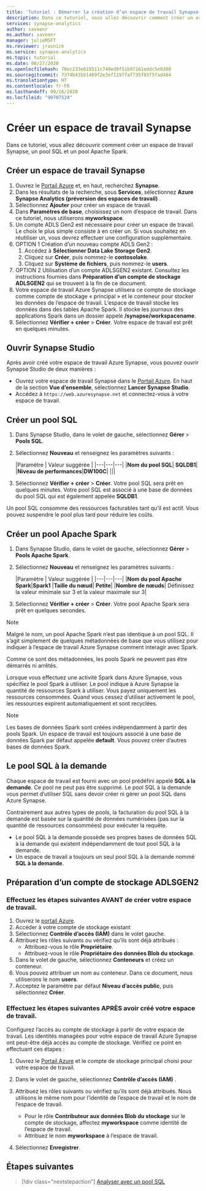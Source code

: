 ```yaml
---
title: 'Tutoriel : Démarrer la création d’un espace de travail Synapse'
description: Dans ce tutoriel, vous allez découvrir comment créer un espace de travail Synapse, un pool SQL et un pool Apache Spark.
services: synapse-analytics
author: saveenr
ms.author: saveenr
manager: julieMSFT
ms.reviewer: jrasnick
ms.service: synapse-analytics
ms.topic: tutorial
ms.date: 08/27/2020
ms.openlocfilehash: 78ec233e618511c748ed9f51b97161eddc5e8308
ms.sourcegitcommit: 7374b41bb1469f2e3ef119ffaf735f03f5fad484
ms.translationtype: HT
ms.contentlocale: fr-FR
ms.lasthandoff: 09/16/2020
ms.locfileid: "90707524"
---
```

# <a name="create-a-synapse-workspace"></a>Créer un espace de travail Synapse

Dans ce tutoriel, vous allez découvrir comment créer un espace de travail Synapse, un pool SQL et un pool Apache Spark. 

## <a name="create-a-synapse-workspace"></a>Créer un espace de travail Synapse

1. Ouvrez le [Portail Azure](https://portal.azure.com) et, en haut, recherchez **Synapse**.
1. Dans les résultats de la recherche, sous **Services**, sélectionnez **Azure Synapse Analytics (préversion des espaces de travail)** .
1. Sélectionnez **Ajouter** pour créer un espace de travail.
1. Dans **Paramètres de base**, choisissez un nom d’espace de travail. Dans ce tutoriel, nous utiliserons **myworkspace**.
1. Un compte ADLS Gen2 est nécessaire pour créer un espace de travail. Le choix le plus simple consiste à en créer un. Si vous souhaitez en réutiliser un, vous devrez effectuer une configuration supplémentaire. 
1. OPTION 1 Création d’un nouveau compte ADLS Gen2 : 
    1. Accédez à **Sélectionner Data Lake Storage Gen2**. 
    1. Cliquez sur **Créer**, puis nommez-le **contosolake**.
    1. Cliquez sur **Système de fichiers**, puis nommez-le **users**.
1. OPTION 2 Utilisation d’un compte ADLSGEN2 existant. Consultez les instructions fournies dans **Préparation d’un compte de stockage ADLSGEN2** qui se trouvent à la fin de ce document.
1. Votre espace de travail Azure Synapse utilisera ce compte de stockage comme compte de stockage « principal » et le conteneur pour stocker les données de l’espace de travail. L’espace de travail stocke les données dans des tables Apache Spark. Il stocke les journaux des applications Spark dans un dossier appelé **/synapse/workspacename**.
1. Sélectionnez **Vérifier + créer** > **Créer**. Votre espace de travail est prêt en quelques minutes.


## <a name="open-synapse-studio"></a>Ouvrir Synapse Studio

Après avoir créé votre espace de travail Azure Synapse, vous pouvez ouvrir Synapse Studio de deux manières :

* Ouvrez votre espace de travail Synapse dans le [Portail Azure](https://portal.azure.com). En haut de la section **Vue d’ensemble**, sélectionnez **Lancer Synapse Studio**.
* Accédez à `https://web.azuresynapse.net` et connectez-vous à votre espace de travail.

## <a name="create-a-sql-pool"></a>Créer un pool SQL

1. Dans Synapse Studio, dans le volet de gauche, sélectionnez **Gérer** > **Pools SQL**.
1. Sélectionnez **Nouveau** et renseignez les paramètres suivants :

    |Paramètre | Valeur suggérée | 
    |---|---|---|
    |**Nom du pool SQL**| **SQLDB1**|
    |**Niveau de performances**|**DW100C**|
    |||

1. Sélectionnez **Vérifier + créer** > **Créer**. Votre pool SQL sera prêt en quelques minutes. Votre pool SQL est associé à une base de données du pool SQL qui est également appelée **SQLDB1**.

Un pool SQL consomme des ressources facturables tant qu’il est actif. Vous pouvez suspendre le pool plus tard pour réduire les coûts.

## <a name="create-an-apache-spark-pool"></a>Créer un pool Apache Spark

1. Dans Synapse Studio, dans le volet de gauche, sélectionnez **Gérer** > **Pools Apache Spark**.
1. Sélectionnez **Nouveau** et renseignez les paramètres suivants :

    |Paramètre | Valeur suggérée | 
    |---|---|---|
    |**Nom du pool Apache Spark**|**Spark1**
    |**Taille du nœud**| **Petite**|
    |**Nombre de nœuds**| Définissez la valeur minimale sur 3 et la valeur maximale sur 3|

1. Sélectionnez **Vérifier + créer** > **Créer**. Votre pool Apache Spark sera prêt en quelques secondes.

> [!NOTE]
> Malgré le nom, un pool Apache Spark n’est pas identique à un pool SQL. Il s’agit simplement de quelques métadonnées de base que vous utilisez pour indiquer à l’espace de travail Azure Synapse comment interagir avec Spark.

Comme ce sont des métadonnées, les pools Spark ne peuvent pas être démarrés ni arrêtés.

Lorsque vous effectuez une activité Spark dans Azure Synapse, vous spécifiez le pool Spark à utiliser. Le pool indique à Azure Synapse la quantité de ressources Spark à utiliser. Vous payez uniquement les ressources consommées. Quand vous cessez d’utiliser activement le pool, les ressources expirent automatiquement et sont recyclées.

> [!NOTE]
> Les bases de données Spark sont créées indépendamment à partir des pools Spark. Un espace de travail est toujours associé à une base de données Spark par défaut appelée **default**. Vous pouvez créer d’autres bases de données Spark.

## <a name="the-sql-on-demand-pool"></a>Le pool SQL à la demande

Chaque espace de travail est fourni avec un pool prédéfini appelé **SQL à la demande**. Ce pool ne peut pas être supprimé. Le pool SQL à la demande vous permet d’utiliser SQL sans devoir créer ni gérer un pool SQL dans Azure Synapse.

Contrairement aux autres types de pools, la facturation du pool SQL à la demande est basée sur la quantité de données numérisées (pas sur la quantité de ressources consommées) pour exécuter la requête.

* Le pool SQL à la demande possède ses propres bases de données SQL à la demande qui existent indépendamment de tout pool SQL à la demande.
* Un espace de travail a toujours un seul pool SQL à la demande nommé **SQL à la demande**.

## <a name="preparing-a-adlsgen2-storage-account"></a>Préparation d’un compte de stockage ADLSGEN2

### <a name="perform-the-following-steps-before-you-create-your-workspace"></a>Effectuez les étapes suivantes AVANT de créer votre espace de travail.

1. Ouvrez le [portail Azure](https://portal.azure.com).
1. Accéder à votre compte de stockage existant
1. Sélectionnez **Contrôle d’accès (IAM)** dans le volet gauche. 
1. Attribuez les rôles suivants ou vérifiez qu’ils sont déjà attribués :
    * Attribuez-vous le rôle **Propriétaire**.
    * Attribuez-vous le rôle **Propriétaire des données Blob du stockage**.
1. Dans le volet de gauche, sélectionnez **Conteneurs** et créez un conteneur.
1. Vous pouvez attribuer un nom au conteneur. Dans ce document, nous utiliserons le nom **users**.
1. Acceptez le paramètre par défaut **Niveau d’accès public**, puis sélectionnez **Créer**.

### <a name="perform-the-following-steps-after-you-create-your-workspace"></a>Effectuez les étapes suivantes APRÈS avoir créé votre espace de travail.

Configurez l’accès au compte de stockage à partir de votre espace de travail. Les identités managées pour votre espace de travail Azure Synapse ont peut-être déjà accès au compte de stockage. Vérifiez ce point en effectuant ces étapes :

1. Ouvrez le [Portail Azure](https://portal.azure.com) et le compte de stockage principal choisi pour votre espace de travail.
1. Dans le volet de gauche, sélectionnez **Contrôle d’accès (IAM)** .
1. Attribuez les rôles suivants ou vérifiez qu’ils sont déjà attribués. Nous utilisons le même nom pour l’identité de l’espace de travail et le nom de l’espace de travail.
    * Pour le rôle **Contributeur aux données Blob du stockage** sur le compte de stockage, affectez **myworkspace** comme identité de l’espace de travail.
    * Attribuez le nom **myworkspace** à l’espace de travail.

1. Sélectionnez **Enregistrer**.

## <a name="next-steps"></a>Étapes suivantes

> [!div class="nextstepaction"]
> [Analyser avec un pool SQL](get-started-analyze-sql-pool.md)

